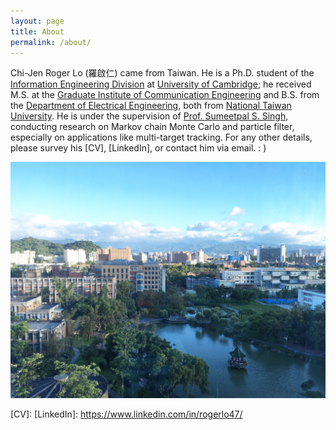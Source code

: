 ```yaml
---
layout: page
title: About
permalink: /about/
---
```


Chi-Jen Roger Lo (羅啟仁) came from Taiwan. He is a Ph.D. student of the [Information Engineering Division] at [University of Cambridge]; he received M.S. at the [Graduate Institute of Communication Engineering] and B.S. from the [Department of Electrical Engineering], both from [National Taiwan University]. He is under the supervision of [Prof. Sumeetpal S. Singh], conducting research on Markov chain Monte Carlo and particle filter, especially on applications like multi-target tracking. For any other details, please survey his [CV], [LinkedIn], or contact him via email. : )

<!--- Roger Chi-Jen Lo (羅啟仁) lives in Taipei, Taiwan. He is a M.S. student and President of Students Association at the [Graduate Institute of Communication Engineering, National Taiwan University]; he received B.S. from the [Department of Electrical Engineering, National Taiwan University]. He is currently under the supervision of [Prof. Hung-Yun Hsieh], conducting research on wireless communication and internet-of-things, especially on information-centric stochastic network optimization. For any other details, please survey his [CV], [LinkedIn], or contact him via email. : ) --->

![NTU](/assets/NTU.jpg)

[Information Engineering Division]: http://www.eng.cam.ac.uk/research/academic-divisions/information-engineering
[University of Cambridge]: https://www.cam.ac.uk
[Graduate Institute of Communication Engineering]: https://comm.ntu.edu.tw
[Department of Electrical Engineering]: https://web.ee.ntu.edu.tw
[National Taiwan University]: https://www.ntu.edu.tw/english/
[Prof. Sumeetpal S. Singh]: http://www.eng.cam.ac.uk/profiles/sss40
[CV]:
[LinkedIn]: https://www.linkedin.com/in/rogerlo47/
